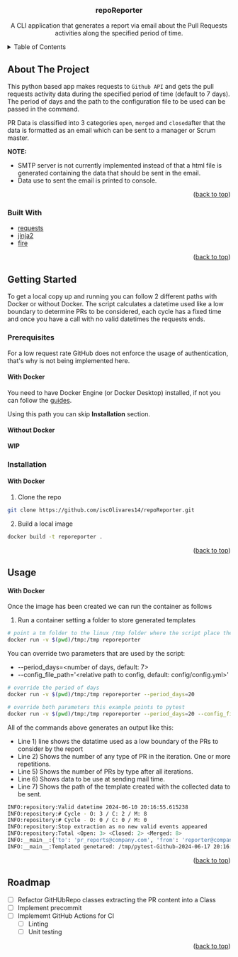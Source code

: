 <!-- Improved compatibility of back to top link: See: https://github.com/othneildrew/Best-README-Template/pull/73 -->
<a name="readme-top"></a>

<!-- PROJECT LOGO -->
<br />
<div align="center">

<h3 align="center">repoReporter</h3>

  <p align="center">
    A CLI application that generates a report via email about the Pull Requests activities along the specified period of time.
    <br />
  </p>
</div>



<!-- TABLE OF CONTENTS -->
<details>
  <summary>Table of Contents</summary>
  <ol>
    <li>
      <a href="#about-the-project">About The Project</a>
      <ul>
        <li><a href="#built-with">Built With</a></li>
      </ul>
    </li>
    <li>
      <a href="#getting-started">Getting Started</a>
      <ul>
        <li><a href="#prerequisites">Prerequisites</a></li>
        <li><a href="#installation">Installation</a></li>
      </ul>
    </li>
    <li><a href="#usage">Usage</a></li>
    <li><a href="#roadmap">Roadmap</a></li>
    <li><a href="#contributing">Contributing</a></li>
  </ol>
</details>



<!-- ABOUT THE PROJECT -->
## About The Project

This python based app makes requests to `Github API` and gets the pull requests activity data during the specified period of time (default to 7 days). The period of days and the path to the configuration file to be used can be passed in the command.

PR Data is classified into 3 categories `open`, `merged` and `closed`after that the data is formatted as an email which can be sent to a manager or Scrum master.

**NOTE:**
- SMTP server is not currently implemented instead of that a html file is generated containing the data that should be sent in the email.
- Data use to sent the email is printed to console.



<p align="right">(<a href="#readme-top">back to top</a>)</p>



### Built With

* [requests](https://requests.readthedocs.io/en/latest/)
* [jinja2](https://jinja.palletsprojects.com/en/3.0.x/templates/#builtin-filters)
* [fire](https://github.com/google/python-fire/tree/master)
  
  
<p align="right">(<a href="#readme-top">back to top</a>)</p>



<!-- GETTING STARTED -->
## Getting Started

To get a local copy up and running you can follow 2 different paths with Docker or without Docker. The script calculates a datetime used like a low boundary to determine PRs to be considered, each cycle has a fixed time and once you have a call with no valid datetimes the requests ends.

### Prerequisites

For a low request rate GitHub does not enforce the usage of authentication, that's why is not being implemented here.

#### With Docker

You need to have Docker Engine (or Docker Desktop) installed, if not you can follow the [guides](https://docs.docker.com/engine/install/).

Using this path you can skip **Installation** section.

#### Without Docker

**WIP**

### Installation

#### With Docker

1. Clone the repo
```sh
git clone https://github.com/iscOlivares14/repoReporter.git
```
2. Build a local image
```sh
docker build -t reporeporter .
```

<p align="right">(<a href="#readme-top">back to top</a>)</p>



<!-- USAGE EXAMPLES -->
## Usage

#### With Docker

Once the image has been created we can run the container as follows

1. Run a container setting a folder to store generated templates
```sh
# point a tm folder to the linux /tmp folder where the script place the templates
docker run -v $(pwd)/tmp:/tmp reporeporter
```


You can override two parameters that are used by the script:
- --period_days=<number of days, default: 7>
- --config_file_path='<relative path to config, default: config/config.yml>'

```sh
# override the period of days
docker run -v $(pwd)/tmp:/tmp reporeporter --period_days=20
```

```sh
# override both parameters this example points to pytest
docker run -v $(pwd)/tmp:/tmp reporeporter --period_days=20 --config_file_path='config/config_pytest.yml'
```


All of the commands above generates an output like this:
- Line 1) line shows the datatime used as a low boundary of the PRs to consider by the report
- Line 2) Shows the number of any type of PR in the iteration. One or more repetitions.
- Line 5) Shows the number of PRs by type after all iterations.
- Line 6) Shows data to be use at sending mail time.
- Line 7) Shows the path of the template created with the collected data to be sent.
```sh
INFO:repository:Valid datetime 2024-06-10 20:16:55.615238
INFO:repository:# Cycle - O: 3 / C: 2 / M: 8
INFO:repository:# Cycle - O: 0 / C: 0 / M: 0
INFO:repository:Stop extraction as no new valid events appeared
INFO:repository:Total <Open: 3> <Closed: 2> <Merged: 8>
INFO:__main__:{'to': 'pr_reports@company.com', 'from': 'reporter@company.com', 'subject': 'Pull Requests from last {days} days.', 'template_uri': 'template/pr_report.html'}
INFO:__main__:Templated genetared: /tmp/pytest-Github-2024-06-17 20:16:56.954512.html
```

<p align="right">(<a href="#readme-top">back to top</a>)</p>



<!-- ROADMAP -->
## Roadmap

- [ ] Refactor GitHUbRepo classes extracting the PR content into a Class
- [ ] Implement precommit 
- [ ] Implememt GitHub Actions for CI
    - [ ] Linting
    - [ ] Unit testing

<p align="right">(<a href="#readme-top">back to top</a>)</p>



<!-- CONTRIBUTING
## Contributing

Contributions are what make the open source community such an amazing place to learn, inspire, and create. Any contributions you make are **greatly appreciated**.

If you have a suggestion that would make this better, please fork the repo and create a pull request. You can also simply open an issue with the tag "enhancement".
Don't forget to give the project a star! Thanks again!

1. Fork the Project
2. Create your Feature Branch (`git checkout -b feature/AmazingFeature`)
3. Commit your Changes (`git commit -m 'Add some AmazingFeature'`)
4. Push to the Branch (`git push origin feature/AmazingFeature`)
5. Open a Pull Request

<p align="right">(<a href="#readme-top">back to top</a>)</p>
-->


